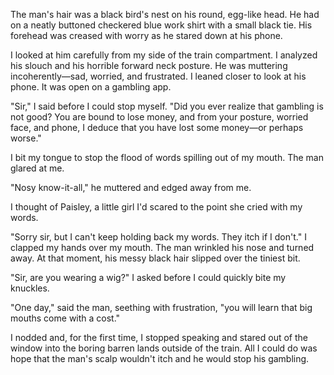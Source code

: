 The man's hair was a black bird's nest on his round, egg-like head. He had on a neatly buttoned checkered blue work shirt with a small black tie. His forehead was creased with worry as he stared down at his phone.

I looked at him carefully from my side of the train compartment. I analyzed his slouch and his horrible forward neck posture. He was muttering incoherently—sad, worried, and frustrated. I leaned closer to look at his phone. It was open on a gambling app.

"Sir," I said before I could stop myself. "Did you ever realize that gambling is not good? You are bound to lose money, and from your posture, worried face, and phone, I deduce that you have lost some money—or perhaps worse."

I bit my tongue to stop the flood of words spilling out of my mouth. The man glared at me.

"Nosy know-it-all," he muttered and edged away from me.

I thought of Paisley, a little girl I'd scared to the point she cried with my words.

"Sorry sir, but I can't keep holding back my words. They itch if I don't." I clapped my hands over my mouth. The man wrinkled his nose and turned away. At that moment, his messy black hair slipped over the tiniest bit.

"Sir, are you wearing a wig?" I asked before I could quickly bite my knuckles.

"One day," said the man, seething with frustration, "you will learn that big mouths come with a cost."

I nodded and, for the first time, I stopped speaking and stared out of the window into the boring barren lands outside of the train. All I could do was hope that the man's scalp wouldn't itch and he would stop his gambling.
